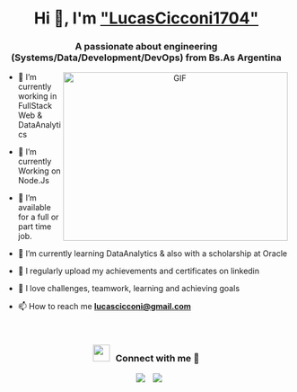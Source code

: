 <h1 align="center">Hi 👋, I'm <a href="https://LucasCicconi1704.github.io/LucasCicconi1704/" target="blank">"LucasCicconi1704"</a></h1>
<h3 align="center">A passionate about engineering (Systems/Data/Development/DevOps) from Bs.As Argentina</h3>

<a target="_blank" align="center">
  <img align="right" top="500" height="300" width="400" alt="GIF" src="https://media.giphy.com/media/SWoSkN6DxTszqIKEqv/giphy.gif">
</a>

- 🔭 I’m currently working in <a>FullStack Web & DataAnalytics</a>

- 🌱 I’m currently Working on Node.Js

- 🤝 I’m available for a full or part time job.

- 🌱 I’m currently learning DataAnalytics & also with a scholarship at Oracle

- 📝 I regularly upload my achievements and certificates on linkedin

- 💬 I love challenges, teamwork, learning and achieving goals

- 📫 How to reach me **lucascicconi@gmail.com**

<br/>
<h3 align="center" > <img src="https://media.giphy.com/media/iY8CRBdQXODJSCERIr/giphy.gif" width="30" height="30" style="margin-right: 10px;">Connect with me 🤝 </h3>

<p align="center">

 <div align="center"  class="icons-social" style="margin-left: 10px;">
        <a style="margin-left: 10px;"  target="_blank" href="https://www.linkedin.com/in/lucas-cicconi/">
			<img src="https://img.icons8.com/doodle/40/000000/linkedin--v2.png"></a>
        <a style="margin-left: 10px;" target="_blank" href="https://github.com/LucasCicconi1704">
		<img src="https://img.icons8.com/doodle/40/000000/github--v1.png"></a>
		<a style="margin-left: 10px;" target="_blank" 
      </div>

</p>

